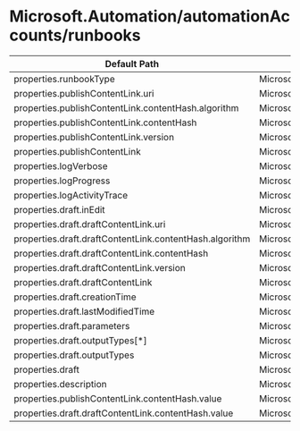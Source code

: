 # Microsoft.Automation/automationAccounts/runbooks

| Default Path | Alias |
|---|---|
| properties.runbookType | Microsoft.Automation/automationAccounts/runbooks/runbookType |
| properties.publishContentLink.uri | Microsoft.Automation/automationAccounts/runbooks/publishContentLink.uri |
| properties.publishContentLink.contentHash.algorithm | Microsoft.Automation/automationAccounts/runbooks/publishContentLink.contentHash.algorithm |
| properties.publishContentLink.contentHash | Microsoft.Automation/automationAccounts/runbooks/publishContentLink.contentHash |
| properties.publishContentLink.version | Microsoft.Automation/automationAccounts/runbooks/publishContentLink.version |
| properties.publishContentLink | Microsoft.Automation/automationAccounts/runbooks/publishContentLink |
| properties.logVerbose | Microsoft.Automation/automationAccounts/runbooks/logVerbose |
| properties.logProgress | Microsoft.Automation/automationAccounts/runbooks/logProgress |
| properties.logActivityTrace | Microsoft.Automation/automationAccounts/runbooks/logActivityTrace |
| properties.draft.inEdit | Microsoft.Automation/automationAccounts/runbooks/draft.inEdit |
| properties.draft.draftContentLink.uri | Microsoft.Automation/automationAccounts/runbooks/draft.draftContentLink.uri |
| properties.draft.draftContentLink.contentHash.algorithm | Microsoft.Automation/automationAccounts/runbooks/draft.draftContentLink.contentHash.algorithm |
| properties.draft.draftContentLink.contentHash | Microsoft.Automation/automationAccounts/runbooks/draft.draftContentLink.contentHash |
| properties.draft.draftContentLink.version | Microsoft.Automation/automationAccounts/runbooks/draft.draftContentLink.version |
| properties.draft.draftContentLink | Microsoft.Automation/automationAccounts/runbooks/draft.draftContentLink |
| properties.draft.creationTime | Microsoft.Automation/automationAccounts/runbooks/draft.creationTime |
| properties.draft.lastModifiedTime | Microsoft.Automation/automationAccounts/runbooks/draft.lastModifiedTime |
| properties.draft.parameters | Microsoft.Automation/automationAccounts/runbooks/draft.parameters |
| properties.draft.outputTypes[*] | Microsoft.Automation/automationAccounts/runbooks/draft.outputTypes[*] |
| properties.draft.outputTypes | Microsoft.Automation/automationAccounts/runbooks/draft.outputTypes |
| properties.draft | Microsoft.Automation/automationAccounts/runbooks/draft |
| properties.description | Microsoft.Automation/automationAccounts/runbooks/description |
| properties.publishContentLink.contentHash.value | Microsoft.Automation/automationAccounts/runbooks/publishContentLink.contentHash.value |
| properties.draft.draftContentLink.contentHash.value | Microsoft.Automation/automationAccounts/runbooks/draft.draftContentLink.contentHash.value |

